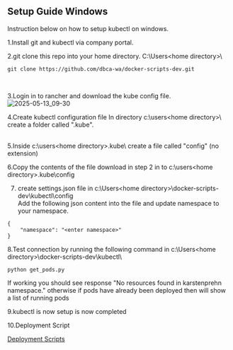 ## Setup Guide Windows

Instruction below on how to setup kubectl on windows.
<BR>

1.Install git and kubectl via company portal.
<BR>

2.git clone this repo into your home directory. C:\Users\<home directory>\
```
git clone https://github.com/dbca-wa/docker-scripts-dev.git
```
<BR>

3.Login in to rancher and download the kube config file. 
![2025-05-13_09-30](https://github.com/user-attachments/assets/ec386fd8-aa1c-4814-b3ab-a107758a0941)
<BR>

4.Create kubectl configuration file
In directory c:\users\<home directory>\ create a folder called ".kube".   
<br>

5.Inside c:\users\<home directory>\.kube\ create a file called "config"  (no extension)
<br>

6.Copy the contents of the file download in step 2 in to c:\users\<home directory>\.kube\config

7. create settings.json file in c:\Users\<home directory>\docker-scripts-dev\kubectl\config\
   Add the following json content into the file and update namespace to your namespace.
```
{
    "namespace": "<enter namespace>"
}
```

8.Test connection by running the following command in c:\Users\<home directory>\docker-scripts-dev\kubectl\
```
python get_pods.py
```
If working you should see response "No resources found in karstenprehn namespace." otherwise if pods have already been deployed then will show a list of running pods

9.kubectl is now setup is now completed
<br>

10.Deployment Script 

[Deployment Scripts](./DeploymentScript.md)

